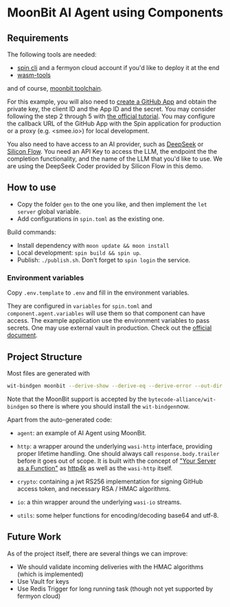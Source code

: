 # MoonBit AI Agent using Components

## Requirements

The following tools are needed:

- [spin cli](https://developer.fermyon.com/spin/v2/install) and a fermyon cloud account if you'd like to deploy it at the end
- [wasm-tools](https://github.com/bytecodealliance/wasm-tools)

and of course, [moonbit toolchain](https://www.moonbitlang.com/download/).

For this example, you will also need to [create a GitHub App](https://docs.github.com/en/apps/creating-github-apps/about-creating-github-apps/about-creating-github-apps) and obtain the private key, the client ID and the App ID and the secret. You may consider following the step 2 through 5 with [the official tutorial](https://docs.github.com/en/apps/creating-github-apps/writing-code-for-a-github-app/quickstart). You may configure the callback URL of the GitHub App with the Spin application for production or a proxy (e.g. <smee.io>) for local development.

You also need to have access to an AI provider, such as [DeepSeek](https://www.deepseek.com/) or [Silicon Flow](https://siliconflow.cn/models). You need an API Key to access the LLM, the endpoint the the completion functionality, and the name of the LLM that you'd like to use. We are using the DeepSeek Coder provided by Silicon Flow in this demo.

## How to use

- Copy the folder `gen` to the one you like, and then implement the `let server` global variable.
- Add configurations in `spin.toml` as the existing one.

Build commands:
- Install dependency with `moon update && moon install`
- Local development: `spin build && spin up`.
- Publish: `./publish.sh`. Don't forget to `spin login` the service.

### Environment variables

Copy `.env.template` to `.env` and fill in the environment variables.

They are configured in `variables` for `spin.toml` and `component.agent.variables` will use them so that component can have access. The example application use the environment variables to pass secrets. One may use external vault in production. Check out the [official document](https://developer.fermyon.com/spin/v2/variables).

## Project Structure

Most files are generated with

```bash
wit-bindgen moonbit --derive-show --derive-eq --derive-error --out-dir . wit
```

Note that the MoonBit support is accepted by the `bytecode-alliance/wit-bindgen` so there is where you should install the `wit-bindgen`now.

Apart from the auto-generated code:

- `agent`: an example of AI Agent using MoonBit.

- `http`: a wrapper around the underlying `wasi-http` interface, providing proper lifetime handling. One should always call `response.body.trailer` before it goes out of scope. It is built with the concept of ["Your Server as a Function"](https://monkey.org/~marius/funsrv.pdf) as [http4k](https://www.http4k.org) as well as the `wasi-http` itself.
  
- `crypto`: containing a jwt RS256 implementation for signing GitHub access token, and necessary RSA / HMAC algorithms.
  
- `io`: a thin wrapper around the underlying `wasi-io` streams.
  
- `utils`: some helper functions for encoding/decoding base64 and utf-8.

## Future Work

As of the project itself, there are several things we can improve:

- We should validate incoming deliveries with the HMAC algorithms (which is implemented)
- Use Vault for keys
- Use Redis Trigger for long running task (though not yet supported by fermyon cloud)